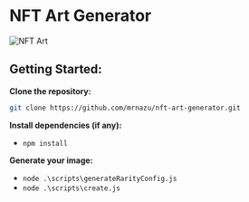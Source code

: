 # NFT Art Generator
![NFT Art](https://github.com/mrnazu/nft-art-generator/assets/108541991/dfda8f9f-6be8-4909-8050-0a99dfefeb7e)

## Getting Started:
**Clone the repository:**
```bash
git clone https://github.com/mrnazu/nft-art-generator.git
```
**Install dependencies (if any):**
- `npm install`

**Generate your image:**
- `node .\scripts\generateRarityConfig.js`
- `node .\scripts\create.js`
